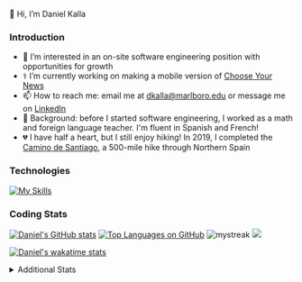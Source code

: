 👋 Hi, I’m Daniel Kalla

### Introduction

- 👀 I’m interested in an on-site software engineering position with opportunities for growth
- ⚕️ I’m currently working on making a mobile version of [Choose Your News](https://choose-your-news.onrender.com/)
- 📫 How to reach me: email me at dkalla@marlboro.edu or message me on [LinkedIn](www.linkedin.com/in/daniel-kalla)
- 🍎 Background: before I started software engineering, I worked as a math and foreign language teacher.  I'm fluent in Spanish and French!
- 💔 I have half a heart, but I still enjoy hiking!  In 2019, I completed the [Camino de Santiago](https://www.responsiblevacation.com/ImagesClient/dtg-nc9430-caminoDeSantiago-FrenchWay-route-map.jpg), a 500-mile hike through Northern Spain
<!-- - 💞️ I’m looking to collaborate on ... -->


### Technologies

[![My Skills](https://skills.thijs.gg/icons?i=js,react,redux,mongodb,express,nodejs,d3,ruby,rails,py,html,css,sass,webpack,vscode,git,sqlite,postgres,r,latex&perline=10)](https://skills.thijs.gg)

<!-- ### Projects
<details open>
  [![Readme Card](https://github-readme-stats.vercel.app/api/pin/?username=dtkalla&repo=WaterBnB)](https://github.com/anuraghazra/github-readme-stats)
  [![Readme Card](https://github-readme-stats.vercel.app/api/pin/?username=dtkalla&repo=-readme-stats)](https://github.com/anuraghazra/github-readme-stats)
  [![Readme Card](https://github-readme-stats.vercel.app/api/pin/?username=dtkalla&repo=github-readme-stats)](https://github.com/anuraghazra/github-readme-stats)
</details> -->


### Coding Stats
[![Daniel's GitHub stats](https://github-readme-stats-dtkalla.vercel.app/api?username=dtkalla&count_private=true&show_icons=true&theme=transparent)](https://github.com/dtkalla/github-readme-stats)
[![Top Languages on GitHub](https://github-readme-stats-dtkalla.vercel.app/api/top-langs/?username=dtkalla&layout=compact&langs_count=6&exclude_repo=portfolio-site)](https://github.com/dtkalla/github-readme-stats)
<img src="https://github-readme-streak-stats.herokuapp.com/?user=dtkalla&theme=tokyonight" alt="mystreak"/>
<img src="https://github-profile-trophy.vercel.app/?username=dtkalla&theme=juicyfresh&no-bg=true" />


[![Daniel's wakatime stats](https://github-readme-stats.vercel.app/api/wakatime?username=@dtkalla&layout=compact&langs_count=6&custom_title=Wakatime%20Stats%20(Past%20Seven%20Days))](https://github.com/anuraghazra/github-readme-stats)
  
<details><summary>Additional Stats</summary>
Top 2.5% on Codewars, top 5% on Project Euler

![Daniel's Codewars stats -- 3 kyu, 1520 honor, top 2.5%](https://github.r2v.ch/codewars?user=dkalla&top_languages=true)

![Project Euler -- top 5%](https://projecteuler.net/profile/dkalla.png)

[![Daniel's LeetCode stats](https://leetcode-stats-six.vercel.app/api?username=dtkalla)](https://github.com/madushadhanushka/github-readme)
</details>


<!---
dtkalla/dtkalla is a ✨ special ✨ repository because its `README.md` (this file) appears on your GitHub profile.
You can click the Preview link to take a look at your changes.
--->
